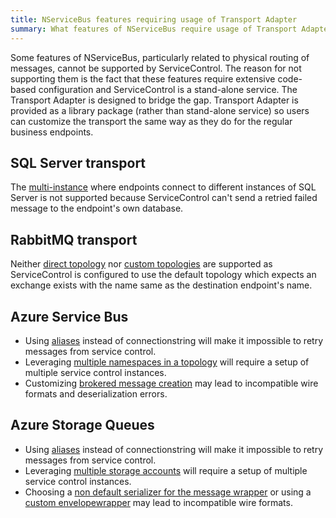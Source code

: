 ```yaml
---
title: NServiceBus features requiring usage of Transport Adapter
summary: What features of NServiceBus require usage of Transport Adapter when connecting to ServiceControl
---
```


Some features of NServiceBus, particularly related to physical routing of messages, cannot be supported by ServiceControl. The reason for not supporting them is the fact that these features require extensive code-based configuration and ServiceControl is a stand-alone service. The Transport Adapter is designed to bridge the gap. Transport Adapter is provided as a library package (rather than stand-alone service) so users can customize the transport the same way as they do for the regular business endpoints.


## SQL Server transport

The [multi-instance](/nservicebus/sqlserver/deployment-options.md#modes-overview-multi-instance) where endpoints connect to different instances of SQL Server is not supported because ServiceControl can't send a retried failed message to the endpoint's own database.


## RabbitMQ transport

Neither [direct topology](/nservicebus/rabbitmq/routing-topology.md#direct-routing-topology) nor [custom topologies](/nservicebus/rabbitmq/routing-topology.md#custom-routing-topology) are supported as ServiceControl is configured to use the default topology which expects an exchange exists with the name same as the destination endpoint's name.

## Azure Service Bus

* Using [aliases](/nservicebus/azure-service-bus/securing-connection-strings) instead of connectionstring will make it impossible to retry messages from service control.
* Leveraging [multiple namespaces in a topology](/nservicebus/azure-service-bus/multiple-namespaces-support) will require a setup of multiple service control instances.
* Customizing [brokered message creation](/nservicebus/azure-service-bus/brokered-message-creation) may lead to incompatible wire formats and deserialization errors.

## Azure Storage Queues

* Using [aliases](/nservicebus/azure-storage-queues/configuration#connection-strings-using-aliases-for-connection-strings-to-storage-accounts) instead of connectionstring will make it impossible to retry messages from service control.
* Leveraging [multiple storage accounts](/nservicebus/azure-storage-queues/multi-storageaccount-support) will require a setup of multiple service control instances.
* Choosing a [non default serializer for the message wrapper](/nservicebus/azure-storage-queues/configuration#configuration-parameters-serializemessagewrapperwith) or using a [custom envelopewrapper](/nservicebus/azure-storage-queues/configuration#custom-envelope-unwrapper) may lead to incompatible wire formats.
